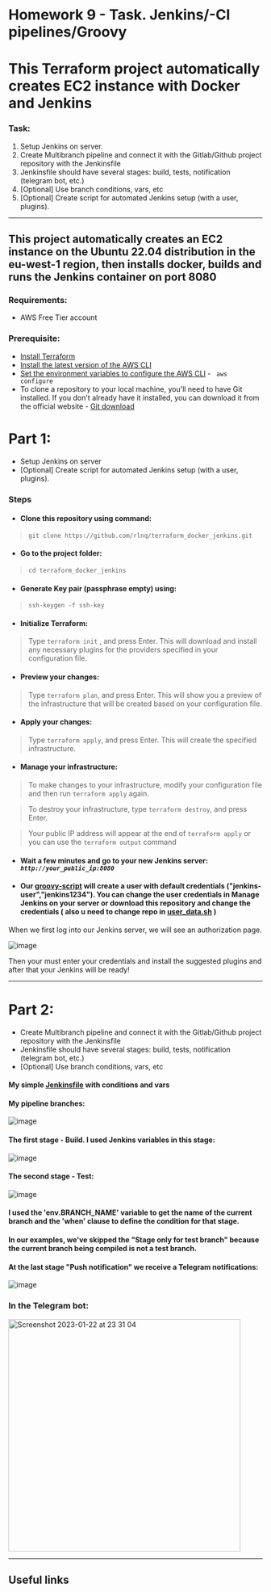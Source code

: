 # Homework 9 - Task. Jenkins/-CI pipelines/Groovy
# This Terraform project automatically creates EC2 instance with Docker and Jenkins

### Task:
1. Setup Jenkins on server.
2. Create Multibranch pipeline and connect it with the Gitlab/Github project repository with the Jenkinsfile
3. Jenkinsfile should have several stages: build, tests, notification (telegram bot, etc.)
4. [Optional] Use branch conditions, vars, etc
5. [Optional] Create script for automated Jenkins setup (with a user, plugins).

--------------------------------------------------------

## This project automatically creates an EC2 instance on the Ubuntu 22.04 distribution in the eu-west-1 region, then installs docker, builds and runs the Jenkins container on port 8080 

### Requirements:
* AWS Free Tier account 

### Prerequisite:
* [Install Terraform](https://developer.hashicorp.com/terraform/downloads?product_intent=terraform)
* [Install the latest version of the AWS CLI](https://docs.aws.amazon.com/cli/latest/userguide/getting-started-install.html)
* [Set the environment variables to configure the AWS CLI](https://docs.aws.amazon.com/cli/latest/userguide/cli-configure-envvars.html) - <code> aws configure </code>
* To clone a repository to your local machine, you'll need to have Git installed. If you don't already have it installed, you can download it from the official website - [Git download](https://git-scm.com/downloads)

# Part 1: 
* Setup Jenkins on server
* [Optional] Create script for automated Jenkins setup (with a user, plugins).

### Steps

* #### Clone this repository using command:

> `git clone https://github.com/rlnq/terraform_docker_jenkins.git`

* #### Go to the project folder: 

> `cd terraform_docker_jenkins`

* #### Generate Key pair (passphrase empty) using: 

> `ssh-keygen -f ssh-key`


* #### Initialize Terraform:

 > Type `terraform init` , and press Enter. This will download and install any necessary plugins for the providers specified in your configuration file.
 
* #### Preview your changes:

> Type `terraform plan`, and press Enter. This will show you a preview of the infrastructure that will be created based on your configuration file.

* #### Apply your changes:

> Type `terraform apply`, and press Enter. This will create the specified infrastructure.

* #### Manage your infrastructure:

> To make changes to your infrastructure, modify your configuration file and then run `terraform apply` again.

> To destroy your infrastructure, type `terraform destroy`, and press Enter.

> Your public IP address will appear at the end of `terraform apply` or you can use the `terraform output` command

* #### Wait a few minutes and go to your new Jenkins server: *`http://your_public_ip:8080`*

* #### Our [groovy-script](https://github.com/rlnq/docker-jenkins/blob/main/jenkins-home/init.groovy.d/startup.groovy) will create a user with default credentials ("jenkins-user","jenkins1234"). You can change the user credentials in Manage Jenkins on your server or download this repository and change the credentials ( also u need to change repo in [user_data.sh](https://github.com/rlnq/terraform_docker_jenkins/blob/main/user_data.sh) )

When we first log into our Jenkins server, we will see an authorization page.

![image](https://user-images.githubusercontent.com/117667360/213868683-1a5f4fc3-9a99-49eb-af33-404be77cd657.png)

Then your must enter your credentials and install the suggested plugins and after that your Jenkins will be ready!

-----------------------------------------------------------------------------

# Part 2:
* Create Multibranch pipeline and connect it with the Gitlab/Github project repository with the Jenkinsfile
* Jenkinsfile should have several stages: build, tests, notification (telegram bot, etc.)
* [Optional] Use branch conditions, vars, etc

#### My simple [Jenkinsfile](https://github.com/rlnq/terraform_docker_jenkins/blob/main/Jenkinsfile) with conditions and vars 

#### My pipeline branches: 

![image](https://user-images.githubusercontent.com/117667360/213890494-4f3ae25b-3a9b-444b-8146-24c812e5fed3.png)

#### The first stage - Build. I used Jenkins variables in this stage:

![image](https://user-images.githubusercontent.com/117667360/213890566-d21987fd-2901-4b14-9cd5-d6146fccd2a0.png)

#### The second stage - Test:

![image](https://user-images.githubusercontent.com/117667360/213890626-945a5323-8999-4e47-826d-bdc9f2dc1643.png)

#### I used the 'env.BRANCH_NAME' variable to get the name of the current branch and the 'when' clause to define the condition for that stage.
#### In our examples, we've skipped the "Stage only for test branch" because the current branch being compiled is not a test branch.
#### At the last stage "Push notification" we receive a Telegram notifications:

![image](https://user-images.githubusercontent.com/117667360/213890694-c44ef58f-6177-4132-880c-2c0504273c7c.png)

### In the Telegram bot:

<img width="460" alt="Screenshot 2023-01-22 at 23 31 04" src="https://user-images.githubusercontent.com/117667360/213941521-04e08ea0-7edb-40b9-8a0b-156454b3eac7.png">

--------------------------------------

## Useful links

